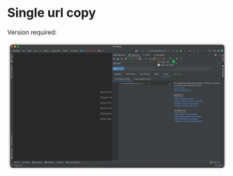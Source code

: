 # Single url copy
Version required:<Badge text="2022.2.3" />

![copyUrl](../../../.vuepress/public/img/2022.2.3/copyUrl.png)
